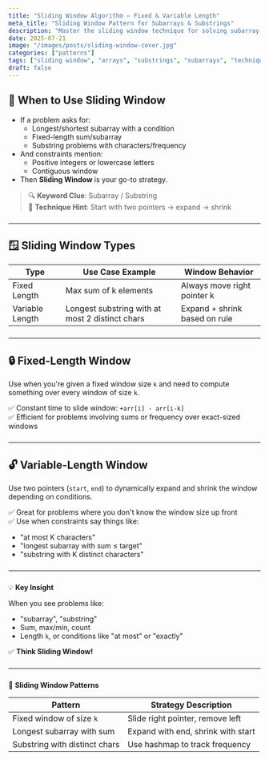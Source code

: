 ```yaml
---
title: "Sliding Window Algorithm – Fixed & Variable Length"
meta_title: "Sliding Window Pattern for Subarrays & Substrings"
description: "Master the sliding window technique for solving subarray and substring problems. Learn when to use fixed vs variable windows, common patterns, and how to optimize with two-pointer strategies."
date: 2025-07-21
image: "/images/posts/sliding-window-cover.jpg"
categories: ["patterns"]
tags: ["sliding window", "arrays", "substrings", "subarrays", "techniques"]
draft: false
---
```


<div class="max-w-none prose-tight">
  <style>
    hr {
      margin-top: 1.5rem;
      margin-bottom: 1.5rem;
    }
  </style>

## 📌 When to Use Sliding Window

- If a problem asks for:
  - Longest/shortest subarray with a condition
  - Fixed-length sum/subarray
  - Substring problems with characters/frequency
- And constraints mention:
  - Positive integers or lowercase letters
  - Contiguous window
- Then **Sliding Window** is your go-to strategy.

> 🔍 **Keyword Clue**: Subarray / Substring  
> 🧠 **Technique Hint**: Start with two pointers → expand → shrink

---

## 🪟 Sliding Window Types

| Type            | Use Case Example                                  | Window Behavior              |
|-----------------|---------------------------------------------------|------------------------------|
| Fixed Length    | Max sum of k elements                             | Always move right pointer k  |
| Variable Length | Longest substring with at most 2 distinct chars   | Expand + shrink based on rule|

---

## 🔒 Fixed-Length Window

Use when you're given a fixed window size `k` and need to compute something over every window of size `k`.

✅ Constant time to slide window: `+arr[i] - arr[i-k]`  
✅ Efficient for problems involving sums or frequency over exact-sized windows

---

## 🔓 Variable-Length Window

Use two pointers (`start`, `end`) to dynamically expand and shrink the window depending on conditions.

✅ Great for problems where you don't know the window size up front  
✅ Use when constraints say things like:
- "at most K characters"
- "longest subarray with sum ≤ target"
- "substring with K distinct characters"

---

💡 **Key Insight**

When you see problems like:

- "subarray", "substring"  
- Sum, max/min, count  
- Length `k`, or conditions like "at most" or "exactly"

✅ **Think Sliding Window!**

---

🧠 **Sliding Window Patterns**

| Pattern                      | Strategy Description                |
|-----------------------------|--------------------------------------|
| Fixed window of size `k`    | Slide right pointer, remove left     |
| Longest subarray with sum   | Expand with end, shrink with start   |
| Substring with distinct chars | Use hashmap to track frequency       |

</div>
